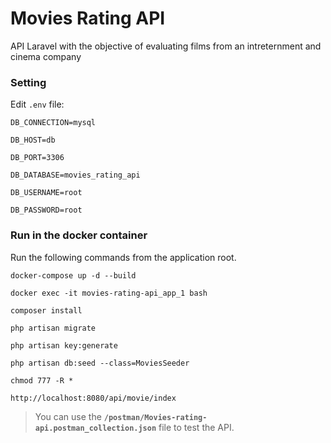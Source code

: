# Movies Rating API
API Laravel with the objective of evaluating films from an intreternment and cinema company

### Setting

Edit  `.env` file:

`DB_CONNECTION=mysql`

`DB_HOST=db`

`DB_PORT=3306`

`DB_DATABASE=movies_rating_api`

`DB_USERNAME=root`

`DB_PASSWORD=root`




### Run in the docker container

Run the following commands from the application root.

`docker-compose up -d --build`

`docker exec -it movies-rating-api_app_1 bash`

`composer install`

`php artisan migrate`

`php artisan key:generate`

`php artisan db:seed --class=MoviesSeeder`

`chmod 777 -R *`

`http://localhost:8080/api/movie/index`



> You can use the **`/postman/Movies-rating-api.postman_collection.json`** file to test the API.

